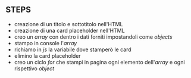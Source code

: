 ## STEPS

- creazione di un titolo e sottotitolo nell'HTML
- creazione di una card placeholder nell'HTML
- creo un *array* con dentro i dati forniti impostandoli come *objects*
- stampo in console l'*array*
- richiamo in *js* la variabile dove stamperò le card
- elimino la card placeholder
- creo un ciclo *for* che stampi in pagina ogni elemento dell'*array* e ogni rispettivo *object*